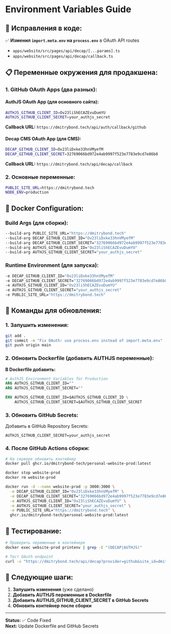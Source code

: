 # Environment Variables Guide

## 🔧 Исправления в коде:

✅ **Изменил `import.meta.env` на `process.env`** в OAuth API routes
- `apps/website/src/pages/api/decap/[...params].ts`
- `apps/website/src/pages/api/decap/callback.ts`

## 📋 Переменные окружения для продакшена:

### **1. GitHub OAuth Apps (два разных):**

#### **AuthJS OAuth App** (для основного сайта):
```bash
AUTHJS_GITHUB_CLIENT_ID=Ov23liShECAZEvuDumYU
AUTHJS_GITHUB_CLIENT_SECRET=your_authjs_secret
```
**Callback URL:** `https://dmitrybond.tech/api/auth/callback/github`

#### **Decap CMS OAuth App** (для CMS):
```bash
DECAP_GITHUB_CLIENT_ID=Ov23liDxke33hnVMyefM
DECAP_GITHUB_CLIENT_SECRET=32769066bd972e4ab9997f523e7783e9cd7e86b8
```
**Callback URL:** `https://dmitrybond.tech/api/decap/callback`

### **2. Основные переменные:**
```bash
PUBLIC_SITE_URL=https://dmitrybond.tech
NODE_ENV=production
```

## 🐳 Docker Configuration:

### **Build Args (для сборки):**
```bash
--build-arg PUBLIC_SITE_URL="https://dmitrybond.tech"
--build-arg DECAP_GITHUB_CLIENT_ID="Ov23liDxke33hnVMyefM"
--build-arg DECAP_GITHUB_CLIENT_SECRET="32769066bd972e4ab9997f523e7783e9cd7e86b8"
--build-arg AUTHJS_GITHUB_CLIENT_ID="Ov23liShECAZEvuDumYU"
--build-arg AUTHJS_GITHUB_CLIENT_SECRET="your_authjs_secret"
```

### **Runtime Environment (для запуска):**
```bash
-e DECAP_GITHUB_CLIENT_ID="Ov23liDxke33hnVMyefM"
-e DECAP_GITHUB_CLIENT_SECRET="32769066bd972e4ab9997f523e7783e9cd7e86b8"
-e AUTHJS_GITHUB_CLIENT_ID="Ov23liShECAZEvuDumYU"
-e AUTHJS_GITHUB_CLIENT_SECRET="your_authjs_secret"
-e PUBLIC_SITE_URL="https://dmitrybond.tech"
```

## 🚀 Команды для обновления:

### **1. Запушить изменения:**
```bash
git add .
git commit -m "Fix OAuth: use process.env instead of import.meta.env"
git push origin main
```

### **2. Обновить Dockerfile (добавить AUTHJS переменные):**

**В Dockerfile добавить:**
```dockerfile
# AuthJS Environment Variables for Production
ARG AUTHJS_GITHUB_CLIENT_ID=""
ARG AUTHJS_GITHUB_CLIENT_SECRET=""

ENV AUTHJS_GITHUB_CLIENT_ID=$AUTHJS_GITHUB_CLIENT_ID \
    AUTHJS_GITHUB_CLIENT_SECRET=$AUTHJS_GITHUB_CLIENT_SECRET
```

### **3. Обновить GitHub Secrets:**

Добавить в GitHub Repository Secrets:
```
AUTHJS_GITHUB_CLIENT_SECRET=your_authjs_secret
```

### **4. После GitHub Actions сборки:**

```bash
# На сервере обновить контейнер
docker pull ghcr.io/dmitrybond-tech/personal-website-prod:latest

docker stop website-prod
docker rm website-prod

docker run -d --name website-prod -p 3000:3000 \
  -e DECAP_GITHUB_CLIENT_ID="Ov23liDxke33hnVMyefM" \
  -e DECAP_GITHUB_CLIENT_SECRET="32769066bd972e4ab9997f523e7783e9cd7e86b8" \
  -e AUTHJS_GITHUB_CLIENT_ID="Ov23liShECAZEvuDumYU" \
  -e AUTHJS_GITHUB_CLIENT_SECRET="your_authjs_secret" \
  -e PUBLIC_SITE_URL="https://dmitrybond.tech" \
  ghcr.io/dmitrybond-tech/personal-website-prod:latest
```

## 🧪 Тестирование:

```bash
# Проверить переменные в контейнере
docker exec website-prod printenv | grep -E "(DECAP|AUTHJS)"

# Тест OAuth endpoint
curl -v "https://dmitrybond.tech/api/decap?provider=github&site_id=dmitrybond.tech&scope=repo"
```

## 🎯 Следующие шаги:

1. **Запушить изменения** (уже сделано)
2. **Добавить AUTHJS переменные в Dockerfile**
3. **Добавить AUTHJS_GITHUB_CLIENT_SECRET в GitHub Secrets**
4. **Обновить контейнер после сборки**

---

**Status:** ✅ Code Fixed  
**Next:** Update Dockerfile and GitHub Secrets
